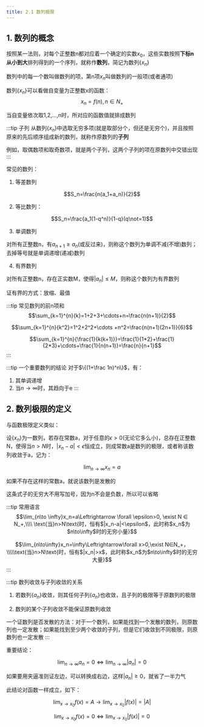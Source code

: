 ```yaml
---
title: 2.1 数列极限
---
```

## 1. 数列的概念

按照某一法则，对每个正整数n都对应着一个确定的实数$x_0$，这些实数按照**下标n从小到大**排列得到的一个序列，就称作**数列**，简记为数列$\{x_n\}$

数列中的每一个数叫做数列的项，第n项$x_n$叫做数列的一般项(或者通项)

数列$\{x_n\}$可以看做自变量为正整数x的函数：
$$x_n=f(n),n∈N_+$$

当自变量依次取1,2,...,n时，所对应的函数值就排成数列

:::tip 子列
从数列$\{x_n\}$中选取无穷多项(就是取部分个，但还是无穷个)，并且按照原来的先后顺序组成新的数列，就称作原数列的**子列**

例如，取偶数项和取奇数项，就是两个子列，这两个子列的项在原数列中交错出现
:::

常见的数列：

1. 等差数列

$$S_n=\frac{n(a_1+a_n)}{2}$$

2. 等比数列：

$$S_n=\frac{a_1(1-q^n)}{1-q}(q\not=1)$$

3. 单调数列

对所有正整数n，有$a_{n+1}\geq a_n$(或反过来)，则称这个数列为单调不减(不增)数列；去掉等号就是单调递增(递减)数列

4. 有界数列

对所有正整数n，存在正实数M，使得$|a_n|\leq M$，则称这个数列为有界数列

证有界的方式：放缩、最值

:::tip 常见数列的前n项和
$$\sum_{k=1}^{n}{k}=1+2+3+\cdots+n=\frac{n(n+1)}{2}$$

$$\sum_{k=1}^{n}{k^2}=1^2+2^2+\cdots +n^2=\frac{n(n+1)(2n+1)}{6}$$

$$\sum_{k=1}^{n}{\frac{1}{k(k+1)}}=\frac{1}{1*2}+\frac{1}{2*3}+\cdots+\frac{1}{n(n+1)}=\frac{n}{n+1}$$
:::

:::tip 一个重要数列的结论
对于$\{(1+\frac 1n)^n\}$，有：
1. 其单调递增
2. 当$n\to \infty$时，其趋向于e
:::

## 2. 数列极限的定义

与函数极限定义类似：

设$\{x_n\}$为一数列，若存在常数a，对于任意的$\epsilon>0$(无论它多么小)，总存在正整数N，使得当$n>N$时，$|x_n-a|<\epsilon$恒成立，则成常数a是数列的极限，或者称该数列收敛于a，记为：

$$\lim_{n\to \infty}x_n=a$$

如果不存在这样的常数a，就说该数列是发散的

这条式子的无穷大不用写加号，因为n不会是负数，所以可以省略

:::tip 常用语言
$$\lim_{n\to \infty}x_n=a\Leftrightarrow \forall \epsilon>0, \exist N ∈ N_+,\\\\ \text{当}n>N\text{时，恒有$|x_n-a|<\epsilon$，此时称$x_n$为$n\to\infty$时的无穷小量}$$

$$\lim_{n\to\infty}x_n=\infty\Leftrightarrow\forall x>0,\exist N∈N_+，\\\\\text{当}n>N\text{时，恒有$|x_n|>x$，此时称$x_n$为$n\to\infty$时的无穷大量}$$
:::

:::tip 数列收敛与子列收敛的关系
1. 若数列$\{a_n\}$收敛，则其任何子列$\{a_n\}$也收敛，且子列的极限等于原数列的极限

2. 数列的某个子列收敛不能保证原数列收敛
   
一个证数列是否发散的方法：对于一个数列，如果能找到一个发散的数列，则原数列也一定发散；如果能找到至少两个收敛的子列，但是它们收敛到不同极限，则原数列也一定发散
:::

重要结论：

$$\lim_{n\to\infty}a_n=0\Leftrightarrow\lim_{n\to \infty}|a_n|=0$$

如果要用夹逼准则证左边，可以转换成右边，这样$|a_n|\geq 0$，就省了一半力气

此结论对函数一样成立，如下：

$$\lim_{x\to x_0}f(x)=A\rightarrow \lim_{x\to x_0}|f(x)|=|A|$$

$$\lim_{x\to x_0}f(x)=0\Leftrightarrow \lim_{x\to x_0}|f(x)|=0$$






